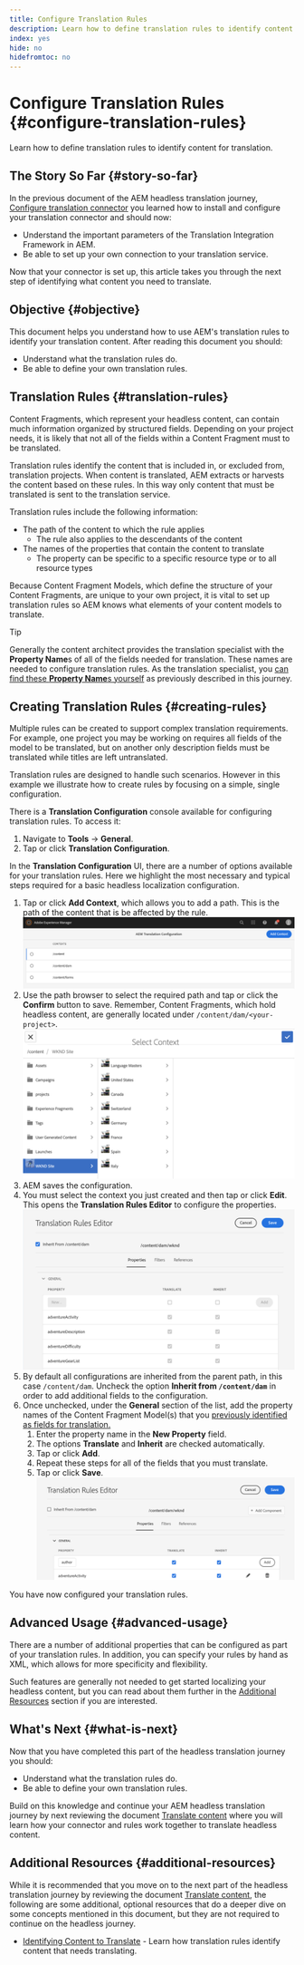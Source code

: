 ```yaml
---
title: Configure Translation Rules
description: Learn how to define translation rules to identify content for translation.
index: yes
hide: no
hidefromtoc: no
---
```

# Configure Translation Rules {#configure-translation-rules}

Learn how to define translation rules to identify content for translation.

## The Story So Far {#story-so-far}

In the previous document of the AEM headless translation journey, [Configure translation connector](configure-connector.md) you learned how to install and configure your translation connector and should now:

* Understand the important parameters of the Translation Integration Framework in AEM.
* Be able to set up your own connection to your translation service.

Now that your connector is set up, this article takes you through the next step of identifying what content you need to translate.

## Objective {#objective}

This document helps you understand how to use AEM's translation rules to identify your translation content. After reading this document you should:

* Understand what the translation rules do.
* Be able to define your own translation rules.

## Translation Rules {#translation-rules}

Content Fragments, which represent your headless content, can contain much information organized by structured fields. Depending on your project needs, it is likely that not all of the fields within a Content Fragment must to be translated.

Translation rules identify the content that is included in, or excluded from, translation projects. When content is translated, AEM extracts or harvests the content based on these rules. In this way only content that must be translated is sent to the translation service.

Translation rules include the following information:

* The path of the content to which the rule applies
  * The rule also applies to the descendants of the content
* The names of the properties that contain the content to translate
  * The property can be specific to a specific resource type or to all resource types

Because Content Fragment Models, which define the structure of your Content Fragments, are unique to your own project, it is vital to set up translation rules so AEM knows what elements of your content models to translate.

>[!TIP]
>
>Generally the content architect provides the translation specialist with the **Property Name**s of all of the fields needed for translation. These names are needed to configure translation rules. As the translation specialist, you [can find these **Property Name**s yourself](getting-started.md#content-modlels) as previously described in this journey.

## Creating Translation Rules {#creating-rules}

Multiple rules can be created to support complex translation requirements. For example, one project you may be working on requires all fields of the model to be translated, but on another only description fields must be translated while titles are left untranslated.

Translation rules are designed to handle such scenarios. However in this example we illustrate how to create rules by focusing on a simple, single configuration.

There is a **Translation Configuration** console available for configuring translation rules. To access it:

1. Navigate to **Tools** -&gt; **General**.
1. Tap or click **Translation Configuration**.

In the **Translation Configuration** UI, there are a number of options available for your translation rules. Here we highlight the most necessary and typical steps required for a basic headless localization configuration.

1. Tap or click **Add Context**, which allows you to add a path. This is the path of the content that is be affected by the rule.
![Add context](assets/add-translation-context.png)
1. Use the path browser to select the required path and tap or click the **Confirm** button to save. Remember, Content Fragments, which hold headless content, are generally located under `/content/dam/<your-project>`.
![Select the path](assets/select-context.png)
1. AEM saves the configuration.
1. You must select the context you just created and then tap or click **Edit**. This opens the **Translation Rules Editor** to configure the properties.
![Translation rules editor](assets/translation-rules-editor.png)
1. By default all configurations are inherited from the parent path, in this case `/content/dam`. Uncheck the option **Inherit from `/content/dam`** in order to add additional fields to the configuration.
1. Once unchecked, under the **General** section of the list, add the property names of the Content Fragment Model(s) that you [previously identified as fields for translation.](getting-started.md#content-models)
   1. Enter the property name in the **New Property** field.
   1. The options **Translate** and **Inherit** are checked automatically.
   1. Tap or click **Add**.
   1. Repeat these steps for all of the fields that you must translate.
   1. Tap or click **Save**.
![Add property](assets/add-property.png)

You have now configured your translation rules.

## Advanced Usage {#advanced-usage}

There are a number of additional properties that can be configured as part of your translation rules. In addition, you can specify your rules by hand as XML, which allows for more specificity and flexibility.

Such features are generally not needed to get started localizing your headless content, but you can read about them further in the [Additional Resources](#additional-resources) section if you are interested.

## What's Next {#what-is-next}

Now that you have completed this part of the headless translation journey you should:

* Understand what the translation rules do.
* Be able to define your own translation rules.

Build on this knowledge and continue your AEM headless translation journey by next reviewing the document [Translate content](translate-content.md) where you will learn how your connector and rules work together to translate headless content.

## Additional Resources {#additional-resources}

While it is recommended that you move on to the next part of the headless translation journey by reviewing the document [Translate content,](translate-content.md) the following are some additional, optional resources that do a deeper dive on some concepts mentioned in this document, but they are not required to continue on the headless journey.

* [Identifying Content to Translate](/help/sites-cloud/administering/translation/rules.md) - Learn how translation rules identify content that needs translating.
